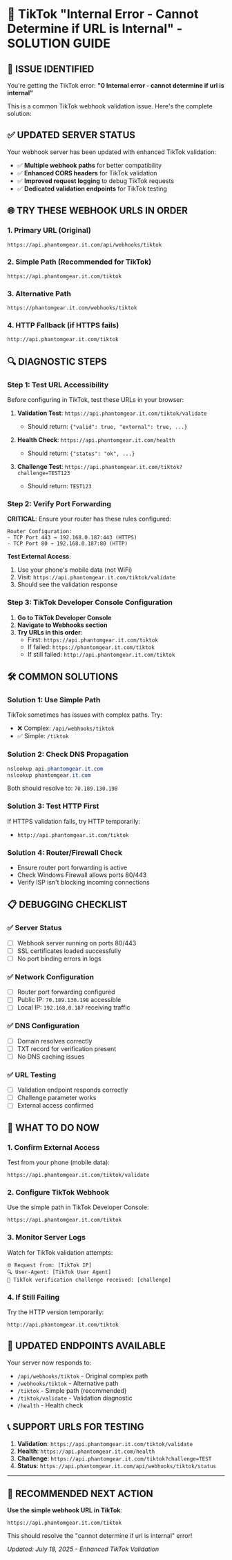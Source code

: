 # 🔧 TikTok "Internal Error - Cannot Determine if URL is Internal" - SOLUTION GUIDE

## 🚨 **ISSUE IDENTIFIED**

You're getting the TikTok error: **"0 Internal error - cannot determine if url is internal"**

This is a common TikTok webhook validation issue. Here's the complete solution:

## ✅ **UPDATED SERVER STATUS**

Your webhook server has been updated with enhanced TikTok validation:
- ✅ **Multiple webhook paths** for better compatibility
- ✅ **Enhanced CORS headers** for TikTok validation  
- ✅ **Improved request logging** to debug TikTok requests
- ✅ **Dedicated validation endpoints** for TikTok testing

## 🌐 **TRY THESE WEBHOOK URLS IN ORDER**

### **1. Primary URL (Original)**
`https://api.phantomgear.it.com/api/webhooks/tiktok`

### **2. Simple Path (Recommended for TikTok)**
`https://api.phantomgear.it.com/tiktok`

### **3. Alternative Path**  
`https://phantomgear.it.com/webhooks/tiktok`

### **4. HTTP Fallback (if HTTPS fails)**
`http://api.phantomgear.it.com/tiktok`

## 🔍 **DIAGNOSTIC STEPS**

### **Step 1: Test URL Accessibility**
Before configuring in TikTok, test these URLs in your browser:

1. **Validation Test**: `https://api.phantomgear.it.com/tiktok/validate`
   - Should return: `{"valid": true, "external": true, ...}`

2. **Health Check**: `https://api.phantomgear.it.com/health`
   - Should return: `{"status": "ok", ...}`

3. **Challenge Test**: `https://api.phantomgear.it.com/tiktok?challenge=TEST123`
   - Should return: `TEST123`

### **Step 2: Verify Port Forwarding**

**CRITICAL**: Ensure your router has these rules configured:

```
Router Configuration:
- TCP Port 443 → 192.168.0.187:443 (HTTPS)
- TCP Port 80 → 192.168.0.187:80 (HTTP)
```

**Test External Access**:
1. Use your phone's mobile data (not WiFi)
2. Visit: `https://api.phantomgear.it.com/tiktok/validate`
3. Should see the validation response

### **Step 3: TikTok Developer Console Configuration**

1. **Go to TikTok Developer Console**
2. **Navigate to Webhooks section**
3. **Try URLs in this order**:
   - First: `https://api.phantomgear.it.com/tiktok`
   - If failed: `https://phantomgear.it.com/tiktok`
   - If still failed: `http://api.phantomgear.it.com/tiktok`

## 🛠️ **COMMON SOLUTIONS**

### **Solution 1: Use Simple Path**
TikTok sometimes has issues with complex paths. Try:
- ❌ Complex: `/api/webhooks/tiktok`  
- ✅ Simple: `/tiktok`

### **Solution 2: Check DNS Propagation**
```powershell
nslookup api.phantomgear.it.com
nslookup phantomgear.it.com
```
Both should resolve to: `70.189.130.198`

### **Solution 3: Test HTTP First**
If HTTPS validation fails, try HTTP temporarily:
- `http://api.phantomgear.it.com/tiktok`

### **Solution 4: Router/Firewall Check**
- Ensure router port forwarding is active
- Check Windows Firewall allows ports 80/443
- Verify ISP isn't blocking incoming connections

## 📋 **DEBUGGING CHECKLIST**

### ✅ **Server Status**
- [ ] Webhook server running on ports 80/443
- [ ] SSL certificates loaded successfully
- [ ] No port binding errors in logs

### ✅ **Network Configuration**  
- [ ] Router port forwarding configured
- [ ] Public IP: `70.189.130.198` accessible
- [ ] Local IP: `192.168.0.187` receiving traffic

### ✅ **DNS Configuration**
- [ ] Domain resolves correctly
- [ ] TXT record for verification present
- [ ] No DNS caching issues

### ✅ **URL Testing**
- [ ] Validation endpoint responds correctly
- [ ] Challenge parameter works
- [ ] External access confirmed

## 🎯 **WHAT TO DO NOW**

### **1. Confirm External Access**
Test from your phone (mobile data):
```
https://api.phantomgear.it.com/tiktok/validate
```

### **2. Configure TikTok Webhook**
Use the simple path in TikTok Developer Console:
```
https://api.phantomgear.it.com/tiktok
```

### **3. Monitor Server Logs**
Watch for TikTok validation attempts:
```
🌐 Request from: [TikTok IP]
🔍 User-Agent: [TikTok User Agent]
🎯 TikTok verification challenge received: [challenge]
```

### **4. If Still Failing**
Try the HTTP version temporarily:
```
http://api.phantomgear.it.com/tiktok
```

## 🔗 **UPDATED ENDPOINTS AVAILABLE**

Your server now responds to:
- `/api/webhooks/tiktok` - Original complex path
- `/webhooks/tiktok` - Alternative path  
- `/tiktok` - Simple path (recommended)
- `/tiktok/validate` - Validation diagnostic
- `/health` - Health check

## 📞 **SUPPORT URLS FOR TESTING**

1. **Validation**: `https://api.phantomgear.it.com/tiktok/validate`
2. **Health**: `https://api.phantomgear.it.com/health`
3. **Challenge**: `https://api.phantomgear.it.com/tiktok?challenge=TEST`
4. **Status**: `https://api.phantomgear.it.com/api/webhooks/tiktok/status`

---

## 🎯 **RECOMMENDED NEXT ACTION**

**Use the simple webhook URL in TikTok**:
```
https://api.phantomgear.it.com/tiktok
```

This should resolve the "cannot determine if url is internal" error!

*Updated: July 18, 2025 - Enhanced TikTok Validation*
